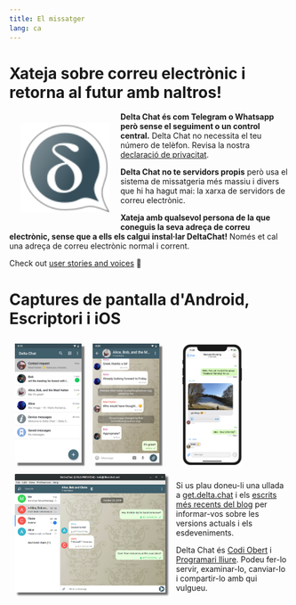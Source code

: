 ```yaml
---
title: El missatger
lang: ca
---
```


# Xateja sobre correu electrònic i retorna al futur amb naltros! 

<img src="../assets/logos/delta-chat.svg" width="160" style="float: left; margin: 20px;" />

**Delta Chat és com Telegram o Whatsapp però sense el seguiment o un control central.**
Delta Chat no necessita el teu número de telèfon. Revisa la nostra [declaració de privacitat](gdpr).

**Delta Chat no te servidors propis** però usa el sistema de missatgeria més massiu i divers 
que hi ha hagut mai: la xarxa de servidors de correu electrònic.

**Xateja amb qualsevol persona de la que coneguis la seva adreça de correu electrònic, sense que a ells els calgui instal·lar DeltaChat!** 
Només et cal una adreça de correu electrònic normal i corrent.

Check out [user stories and voices](user-voices) 📣


# Captures de pantalla d'Android, Escriptori i iOS 

<img src="../assets/blog/screenshots/2019-12-17-delta-chat-google-play-release-chat-list-light.png" width="120" 
style="float: left; margin: 10px;display: block;box-shadow: 5px 5px 2px #777;" /> 
<img src="../assets/blog/screenshots/2019-12-17-delta-chat-google-play-release-group-light.png" width="120" 
style="float: left; margin: 10px;display: block;box-shadow: 5px 5px 2px #777;" /> 

<img src="../assets/blog/desktop-screenshot.png" width="280" style="float:left; margin: 10px" /> 

<img src="../assets/blog/screenshots/2020-01-09-delta-chat-iOS-weekend-group-chat.png" width="110" style="margin: 10px" /> 

Si us plau doneu-li una ullada a [get.delta.chat](https://get.delta.chat) i els [escrits més recents del blog](blog)
per informar-vos sobre les versions actuals i els esdeveniments. 

Delta Chat és [Codi Obert](https://ca.wikipedia.org/wiki/Codi_obert)
i [Programari lliure](https://ca.wikipedia.org/wiki/Programari_lliure). Podeu fer-lo servir,
examinar-lo, canviar-lo i compartir-lo amb qui vulgueu.
